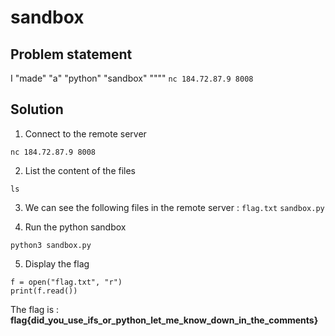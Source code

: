 # sandbox

## Problem statement

I "made" "a" "python" "sandbox" """"
```nc 184.72.87.9 8008```

## Solution

1. Connect to the remote server

```nc 184.72.87.9 8008```

2. List the content of the files

```ls```

3. We can see the following files in the remote server : ```flag.txt```  ```sandbox.py```

4. Run the python sandbox

```python3 sandbox.py```

5. Display the flag

```
f = open("flag.txt", "r")
print(f.read())
```

The flag is : **flag{did_you_use_ifs_or_python_let_me_know_down_in_the_comments}**
